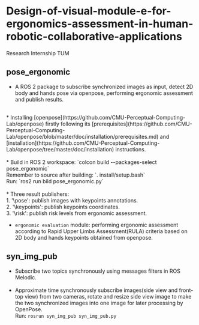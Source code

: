 # Design-of-visual-module-e-for-ergonomics-assessment-in-human-robotic-collaborative-applications
Research Internship TUM

pose_ergonomic
--
* A ROS 2 package to subscribe synchronized images as input, detect 2D body and hands pose via openpose, performing ergonomic assessment and publish results.<br>
<br>
* Installing [openpose](https://github.com/CMU-Perceptual-Computing-Lab/openpose) firstly following its [prerequisites](https://github.com/CMU-Perceptual-Computing-Lab/openpose/blob/master/doc/installation/prerequisites.md) and [installation](https://github.com/CMU-Perceptual-Computing-Lab/openpose/tree/master/doc/installation) instructions.<br><br>
* Build in ROS 2 workspace: `colcon build --packages-select pose_ergonomic`<br>
Remember to source after building: `. install/setup.bash`<br>
Run: `ros2 run bild pose_ergonomic.py`<br>
<br>
* Three result publishers: <br>
1. '\pose': publish images with keypoints annotations.<br>
2. '\keypoints': publish keypoints coordinates.<br>
3. '\risk': publish risk levels from ergonomic assessment.<br>

* `ergonomic evaluation` module: performing ergonomic assessment according to Rapid Upper Limbs Assessment(RULA) criteria based on 2D body and hands keypoints obtained from openpose.<br>


syn_img_pub
--
* Subscribe two topics synchronously using messages filters in ROS Melodic.<br><br>
* Approximate time synchronously subscribe images(side view and front-top view) from two cameras, rotate and resize side view image to make the two synchronized images into one image for later processing by OpenPose.<br>
Run: `rosrun syn_img_pub syn_img_pub.py`<br>

